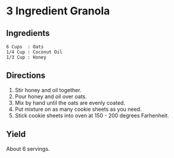 # 3 Ingredient Granola

## Ingredients

	6 Cups  : Oats
	1/4 Cup : Coconut Oil
	1/3 Cup : Honey

## Directions

1. Stir honey and oil together.
2. Pour honey and oil over oats.
3. Mix by hand until the oats are evenly coated.
4. Put mixture on as many cookie sheets as you need.
5. Stick cookie sheets into oven at 150 - 200 degrees Farhenheit.

## Yield

About 6 servings.
